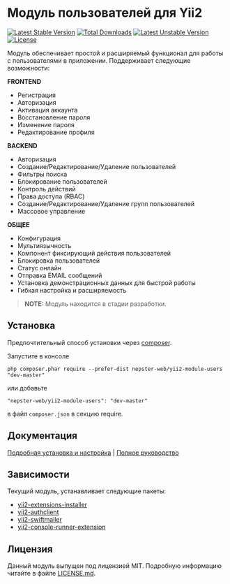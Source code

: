 # Модуль пользователей для Yii2

[![Latest Stable Version](https://poser.pugx.org/nepster-web/yii2-module-users/v/stable)](https://packagist.org/packages/nepster-web/yii2-module-users) [![Total Downloads](https://poser.pugx.org/nepster-web/yii2-module-users/downloads)](https://packagist.org/packages/nepster-web/yii2-module-users) [![Latest Unstable Version](https://poser.pugx.org/nepster-web/yii2-module-users/v/unstable)](https://packagist.org/packages/nepster-web/yii2-module-users) [![License](https://poser.pugx.org/nepster-web/yii2-module-users/license)](https://packagist.org/packages/nepster-web/yii2-module-users)


Модуль обеспечивает простой и расширяемый функционал для работы с пользователями в приложении. 
Поддерживает следующие возможности:

**FRONTEND**

* Регистрация
* Авторизация
* Активация аккаунта
* Восстановление пароля
* Изменение пароля
* Редактирование профиля

**BACKEND**
    
* Авторизация
* Создание/Редактирование/Удаление пользователей
* Фильтры поиска
* Блокирование пользователей
* Контроль действий
* Права доступа (RBAC)
* Создание/Редактирование/Удаление групп пользователей
* Массовое управление

**ОБЩЕЕ**

* Конфигурация
* Мультиязычность
* Компонент фиксирующий действия пользователей
* Блокировка пользователей
* Статус онлайн
* Отправка EMAIL сообщений
* Установка демонстрационных данных для быстрой работы
* Гибкая настройка и расширяемость


> **NOTE:** Модуль находится в стадии разработки.


## Установка

Предпочтительный способ установки через [composer](http://getcomposer.org/download/).

Запустите в консоле

```
php composer.phar require --prefer-dist nepster-web/yii2-module-users "dev-master"
```

или добавьте

```
"nepster-web/yii2-module-users": "dev-master"
```

в файл `composer.json` в секцию require.


## Документация

[Подробная установка и настройка](docs/install.md) | [Полное руководство](docs/README.md)


## Зависимости

Текущий модуль, устанавливает следующие пакеты:

 * [yii2-extensions-installer](https://github.com/nepster-web/yii2-extensions-installer)
 * [yii2-authclient](https://github.com/yiisoft/yii2-authclient)
 * [yii2-swiftmailer](https://github.com/yiisoft/yii2-swiftmailer)
 * [yii2-console-runner-extension](https://github.com/vova07/yii2-console-runner-extension)
 

## Лицензия

Данный модуль выпущен под лицензией MIT. Подробную информацию читайте в файле [LICENSE.md](LICENSE.md).